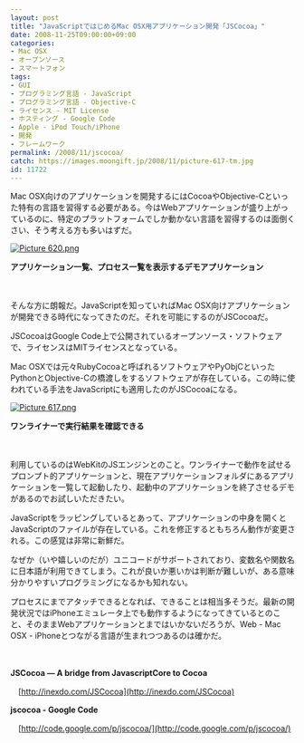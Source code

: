 ```yaml
---
layout: post
title: "JavaScriptではじめるMac OSX用アプリケーション開発「JSCocoa」"
date: 2008-11-25T09:00:00+09:00
categories:
- Mac OSX
- オープンソース
- スマートフォン
tags: 
- GUI
- プログラミング言語 - JavaScript
- プログラミング言語 - Objective-C
- ライセンス - MIT License
- ホスティング - Google Code
- Apple - iPod Touch/iPhone
- 開発
- フレームワーク
permalink: /2008/11/jscocoa/
catch: https://images.moongift.jp/2008/11/picture-617-tm.jpg
id: 11722
---
```

Mac OSX向けのアプリケーションを開発するにはCocoaやObjective-Cといった特有の言語を習得する必要がある。今はWebアプリケーションが盛り上がっているのに、特定のプラットフォームでしか動かない言語を習得するのは面倒くさい、そう考える方も多いはずだ。

  

[![Picture 620.png](https://images.moongift.jp/2008/11/picture-620-tm.jpg)](https://images.moongift.jp/2008/11/picture-620.png)  
  
**アプリケーション一覧、プロセス一覧を表示するデモアプリケーション**

  

　

  

そんな方に朗報だ。JavaScriptを知っていればMac OSX向けアプリケーションが開発できる時代になってきたのだ。それを可能にするのがJSCocoaだ。

  

JSCocoaはGoogle Code上で公開されているオープンソース・ソフトウェアで、ライセンスはMITライセンスとなっている。

  
  
<!--more-->  

Mac OSXでは元々RubyCocoaと呼ばれるソフトウェアやPyObjCといったPythonとObjective-Cの橋渡しをするソフトウェアが存在している。この時に使われている手法をJavaScriptにも適用したのがJSCocoaになる。

  

[![Picture 617.png](https://images.moongift.jp/2008/11/picture-617-tm.jpg)](https://images.moongift.jp/2008/11/picture-617.png)  
  
**ワンライナーで実行結果を確認できる**

  

　

  

利用しているのはWebKitのJSエンジンとのこと。ワンライナーで動作を試せるプロンプト的アプリケーションと、現在アプリケーションフォルダにあるアプリケーションを一覧して起動したり、起動中のアプリケーションを終了させるデモがあるのでお試しいただきたい。

  

JavaScriptをラッピングしているとあって、アプリケーションの中身を開くとJavaScriptのファイルが存在している。これを修正するともちろん動作が変更される。この感覚は非常に新鮮だ。

  

なぜか（いや嬉しいのだが）ユニコードがサポートされており、変数名や関数名に日本語が利用できてしまう。これが良いか悪いかは判断が難しいが、ある意味分かりやすいプログラミングになるかも知れない。

  

プロセスにまでアタッチできるとなれば、できることは相当多そうだ。最新の開発状況ではiPhoneエミュレータ上でも動作するようになってきているとのこと、そのままWebアプリケーションとまではいかないだろうが、Web - Mac OSX - iPhoneとつながる言語が生まれつつあるのは確かだ。

  

　

  

**JSCocoa — A bridge from JavascriptCore to Cocoa**  
  
　[http://inexdo.com/JSCocoa](http://inexdo.com/JSCocoa)

  

**jscocoa - Google Code**  
  
　[http://code.google.com/p/jscocoa/](http://code.google.com/p/jscocoa/)

  
